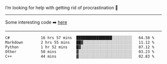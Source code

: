 I’m looking for help with getting rid of procrastination 🤔

-----

Some interesting code :arrow_right: [here](https://github.com/zhen8838/playground)

-----

<!--START_SECTION:waka-->

```txt
C#              16 hrs 57 mins  ████████████████░░░░░░░░░   64.58 %
Markdown        2 hrs 55 mins   ██▓░░░░░░░░░░░░░░░░░░░░░░   11.12 %
Python          1 hr 52 mins    █▓░░░░░░░░░░░░░░░░░░░░░░░   07.12 %
Other           50 mins         ▓░░░░░░░░░░░░░░░░░░░░░░░░   03.23 %
C++             44 mins         ▓░░░░░░░░░░░░░░░░░░░░░░░░   02.83 %
```

<!--END_SECTION:waka-->

<!--
**zhen8838/zhen8838** is a ✨ _special_ ✨ repository because its `README.md` (this file) appears on your GitHub profile.

Here are some ideas to get you started:

- 🔭 I’m currently working on ...
- 🌱 I’m currently learning ...
- 👯 I’m looking to collaborate on ...
 ...
- 💬 Ask me about ...
- 📫 How to reach me: ...
- 😄 Pronouns: ...
- ⚡ Fun fact: ...
-->
